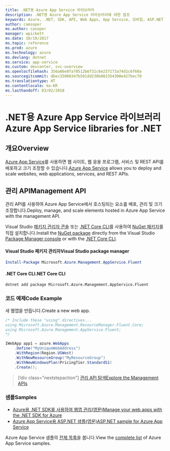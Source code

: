 ```yaml
---
title: .NET용 Azure App Service 라이브러리
description: .NET용 Azure App Service 라이브러리에 대한 참조
keywords: Azure, .NET, SDK, API, Web Apps, App Service, 모바일, ASP.NET
author: camsoper
ms.author: casoper
manager: wpickett
ms.date: 10/19/2017
ms.topic: reference
ms.prod: azure
ms.technology: azure
ms.devlang: dotnet
ms.service: app-service
ms.custom: devcenter, svc-overview
ms.openlocfilehash: 356a86e8fa70512b6f31c6e237173a74d1c6f60a
ms.sourcegitcommit: dbec35008347b581dd238b882354300e427bec70
ms.translationtype: HT
ms.contentlocale: ko-KR
ms.lasthandoff: 03/02/2018
---
```

# <a name="azure-app-service-libraries-for-net"></a><span data-ttu-id="309c0-104">.NET용 Azure App Service 라이브러리</span><span class="sxs-lookup"><span data-stu-id="309c0-104">Azure App Service libraries for .NET</span></span>

## <a name="overview"></a><span data-ttu-id="309c0-105">개요</span><span class="sxs-lookup"><span data-stu-id="309c0-105">Overview</span></span>

<span data-ttu-id="309c0-106">[Azure App Service](/azure/app-service/app-service-value-prop-what-is)를 사용하면 웹 사이트, 웹 응용 프로그램, 서비스 및 REST API를 배포하고 크기 조정할 수 있습니다.</span><span class="sxs-lookup"><span data-stu-id="309c0-106">[Azure App Service](/azure/app-service/app-service-value-prop-what-is) allows you to deploy and scale websites, web applications, services, and REST APIs.</span></span>

## <a name="management-api"></a><span data-ttu-id="309c0-107">관리 API</span><span class="sxs-lookup"><span data-stu-id="309c0-107">Management API</span></span>

<span data-ttu-id="309c0-108">관리 API를 사용하여 Azure App Service에서 호스팅되는 요소를 배포, 관리 및 크기 조정합니다.</span><span class="sxs-lookup"><span data-stu-id="309c0-108">Deploy, manage, and scale elements hosted in Azure App Service with the management API.</span></span>

<span data-ttu-id="309c0-109">Visual Studio [패키지 관리자 콘솔][PackageManager] 또는 [.NET Core CLI][DotNetCLI]를 사용하여 [NuGet 패키지](https://www.nuget.org/packages/Microsoft.Azure.Management.AppService.Fluent)를 직접 설치합니다.</span><span class="sxs-lookup"><span data-stu-id="309c0-109">Install the [NuGet package](https://www.nuget.org/packages/Microsoft.Azure.Management.AppService.Fluent) directly from the Visual Studio [Package Manager console][PackageManager] or with the [.NET Core CLI][DotNetCLI].</span></span>


#### <a name="visual-studio-package-manager"></a><span data-ttu-id="309c0-110">Visual Studio 패키지 관리자</span><span class="sxs-lookup"><span data-stu-id="309c0-110">Visual Studio package manager</span></span>

```powershell
Install-Package Microsoft.Azure.Management.AppService.Fluent
```

#### <a name="net-core-cli"></a><span data-ttu-id="309c0-111">.NET Core CLI</span><span class="sxs-lookup"><span data-stu-id="309c0-111">.NET Core CLI</span></span>

```bash
dotnet add package Microsoft.Azure.Management.AppService.Fluent
```

### <a name="code-example"></a><span data-ttu-id="309c0-112">코드 예제</span><span class="sxs-lookup"><span data-stu-id="309c0-112">Code Example</span></span>

<span data-ttu-id="309c0-113">새 웹앱을 만듭니다.</span><span class="sxs-lookup"><span data-stu-id="309c0-113">Create a new web app.</span></span>

```csharp
/* Include these "using" directives...
using Microsoft.Azure.Management.ResourceManager.Fluent.Core;
using Microsoft.Azure.Management.AppService.Fluent;
*/

IWebApp app1 = azure.WebApps
    .Define("MyUniqueWebAddress")
    .WithRegion(Region.USWest)
    .WithNewResourceGroup("MyResourceGroup")
    .WithNewWindowsPlan(PricingTier.StandardS1)
    .Create();
```

> [!div class="nextstepaction"]
> [<span data-ttu-id="309c0-114">관리 API 탐색</span><span class="sxs-lookup"><span data-stu-id="309c0-114">Explore the Management APIs</span></span>](/dotnet/api/overview/azure/appservice/management)

### <a name="samples"></a><span data-ttu-id="309c0-115">샘플</span><span class="sxs-lookup"><span data-stu-id="309c0-115">Samples</span></span>

* [<span data-ttu-id="309c0-116">Azure용 .NET SDK를 사용하여 웹앱 관리(영문)</span><span class="sxs-lookup"><span data-stu-id="309c0-116">Manage your web apps with the .NET SDK for Azure</span></span>](https://azure.microsoft.com/resources/samples/app-service-web-dotnet-manage/)
* [<span data-ttu-id="309c0-117">Azure App Service용 ASP.NET 샘플(영문)</span><span class="sxs-lookup"><span data-stu-id="309c0-117">ASP.NET sample for Azure App Service</span></span>](https://azure.microsoft.com/resources/samples/app-service-web-dotnet-get-started/)

<span data-ttu-id="309c0-118">Azure App Service 샘플의 [전체 목록](https://azure.microsoft.com/resources/samples/?platform=dotnet&term=app%20service)을 봅니다.</span><span class="sxs-lookup"><span data-stu-id="309c0-118">View the [complete list](https://azure.microsoft.com/resources/samples/?platform=dotnet&term=app%20service) of Azure App Service samples.</span></span>

[PackageManager]: https://docs.microsoft.com/nuget/tools/package-manager-console
[DotNetCLI]: https://docs.microsoft.com/dotnet/core/tools/dotnet-add-package